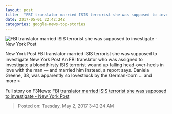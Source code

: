 ```yaml
---
layout: post
title:  "FBI translator married ISIS terrorist she was supposed to investigate - New York Post"
date: 2017-05-01 22:42:24Z
categories: google-news-top-stories
---
```


![FBI translator married ISIS terrorist she was supposed to investigate - New York Post](https://thenypost.files.wordpress.com/2017/05/170501-isis-feature.jpg?quality=90&strip=all&w=1200)

New York Post FBI translator married ISIS terrorist she was supposed to investigate New York Post An FBI translator who was assigned to investigate a bloodthirsty ISIS terrorist wound up falling head-over-heels in love with the man — and married him instead, a report says. Daniela Greene, 38, was apparently so lovestruck by the German-born ... and more »


Full story on F3News: [FBI translator married ISIS terrorist she was supposed to investigate - New York Post](http://www.f3nws.com/n/vRC3QC)

> Posted on: Tuesday, May 2, 2017 3:42:24 AM
